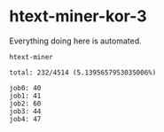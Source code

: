 # htext-miner-kor-3

Everything doing here is automated.

```
htext-miner

total: 232/4514 (5.1395657953035006%)

job0: 40
job1: 41
job2: 60
job3: 44
job4: 47
```